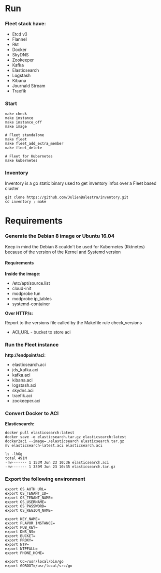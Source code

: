    
# Run

### Fleet stack have:

* Etcd v3
* Flannel
* Rkt
* Docker
* SkyDNS
* Zookeeper
* Kafka
* Elasticsearch
* Logstash
* Kibana
* Journald Stream
* Traefik

### Start
    
    make check
    make instance
    make instance_off
    make image
    
    # Fleet standalone
    make fleet    
    make fleet_add_extra_member  
    make fleet_delete
    
    # Fleet for Kubernetes
    make kubernetes


### Inventory

Inventory is a go static binary used to get inventory infos over a Fleet based cluster

    git clone https://github.com/JulienBalestra/inventory.git
    cd inventory ; make

# Requirements

### Generate the Debian 8 image or Ubuntu 16.04

Keep in mind the Debian 8 couldn't be used for Kubernetes (Rktnetes) because of the version of the Kernel and Systemd version

#### Requirements

**Inside the image:**
- /etc/apt/source.list
- cloud-init
- modprobe tun
- modprobe ip_tables
- systemd-container


**Over HTTP/s:**

Report to the versions file called by the Makefile rule check_versions

- ACI_URL - bucket to store aci



### Run the Fleet instance

**http://endpoint/aci**:
- elasticsearch.aci
- jds_kafka.aci
- kafka.aci
- kibana.aci
- logstash.aci
- skydns.aci
- traefik.aci
- zookeeper.aci


### Convert Docker to ACI

**Elasticsearch:**

    docker pull elasticsearch:latest
    docker save -o elasticsearch.tar.gz elasticsearch:latest
    docker2aci --image=./elasticsearch elasticsearch.tar.gz
    mv elasticsearch-latest.aci elasticsearch.aci

    ls -lhGg
    total 491M
    -rw------- 1 153M Jun 23 10:36 elasticsearch.aci
    -rw------- 1 339M Jun 23 10:35 elasticsearch.tar.gz
    
### Export the following environment

    export OS_AUTH_URL=
    export OS_TENANT_ID=
    export OS_TENANT_NAME=
    export OS_USERNAME=
    export OS_PASSWORD=
    export OS_REGION_NAME=
           
    export KEY_NAME=
    export FLAVOR_INSTANCE=
    export PUB_KEY=
    export DNS_NS=
    export BUCKET=
    export PROXY=
    export NTP=
    export NTPFALL=
    export PHONE_HOME=
    
    export CC=/usr/local/bin/go
    export GOROOT=/usr/local/src/go

